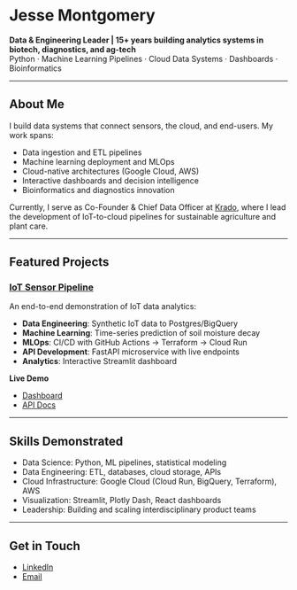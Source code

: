 # Jesse Montgomery

**Data & Engineering Leader | 15+ years building analytics systems in biotech, diagnostics, and ag-tech**  
Python · Machine Learning Pipelines · Cloud Data Systems · Dashboards · Bioinformatics

---

## About Me
I build data systems that connect sensors, the cloud, and end-users. My work spans:
- Data ingestion and ETL pipelines
- Machine learning deployment and MLOps
- Cloud-native architectures (Google Cloud, AWS)
- Interactive dashboards and decision intelligence
- Bioinformatics and diagnostics innovation

Currently, I serve as Co-Founder & Chief Data Officer at [Krado](https://www.krado.co), where I lead the development of IoT-to-cloud pipelines for sustainable agriculture and plant care.

---

## Featured Projects

### [IoT Sensor Pipeline](https://github.com/jlmontie/iot-sensor-pipeline)

An end-to-end demonstration of IoT data analytics:
- **Data Engineering**: Synthetic IoT data to Postgres/BigQuery  
- **Machine Learning**: Time-series prediction of soil moisture decay  
- **MLOps**: CI/CD with GitHub Actions → Terraform → Cloud Run  
- **API Development**: FastAPI microservice with live endpoints  
- **Analytics**: Interactive Streamlit dashboard

**Live Demo**  
- [Dashboard](https://iot-demo-dev-dashboard-76c3tvdyfq-uc.a.run.app)  
- [API Docs](https://iot-demo-dev-dashboard-76c3tvdyfq-uc.a.run.app/docs)

---

## Skills Demonstrated
- Data Science: Python, ML pipelines, statistical modeling
- Data Engineering: ETL, databases, cloud storage, APIs
- Cloud Infrastructure: Google Cloud (Cloud Run, BigQuery, Terraform), AWS
- Visualization: Streamlit, Plotly Dash, React dashboards
- Leadership: Building and scaling interdisciplinary product teams

---

## Get in Touch
- [LinkedIn](https://www.linkedin.com/in/montgomeryjesse)  
- [Email](mailto:jessemontgomery@outlook.com)
